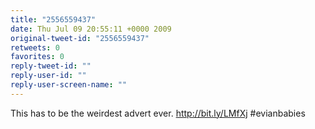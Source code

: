```yaml
---
title: "2556559437"
date: Thu Jul 09 20:55:11 +0000 2009
original-tweet-id: "2556559437"
retweets: 0
favorites: 0
reply-tweet-id: ""
reply-user-id: ""
reply-user-screen-name: ""
---
```

This has to be the weirdest advert ever. http://bit.ly/LMfXj #evianbabies
